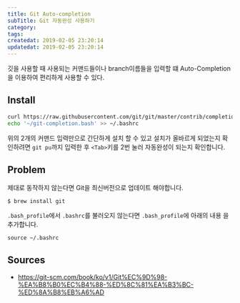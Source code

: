 ```yaml
---
title: Git Auto-completion
subTitle: Git 자동완성 사용하기
category: 
tags: 
createdat: 2019-02-05 23:20:14
updatedat: 2019-02-05 23:20:14
---
```


깃을 사용할 때 사용되는 커맨드들이나 branch이름들을 입력할 떄 Auto-Completion을
이용하여 편리하게 사용할 수 있다. 

## Install
```sh
curl https://raw.githubusercontent.com/git/git/master/contrib/completion/git-completion.bash > ~/git-completion.bash
echo '~/git-completion.bash' >> ~/.bashrc
```

위의 2개의 커맨드 입력만으로 간단하게 설치 할 수 있고 설치가 올바르게 되었는지 
확인하려면 `git pu`까지 입력한 후 `<Tab>`키를 2번 눌러 자동완성이 되는지 
확인합니다.

## Problem
제대로 동작하지 않는다면 Git을 최신버전으로 업데이트 해야합니다.

```
$ brew install git
```

`.bash_profile`에서 `.bashrc`를 불러오지 않는다면 `.bash_profile`에 아래의 내용
을 추가합니다.

```
source ~/.bashrc
```

## Sources

* https://git-scm.com/book/ko/v1/Git%EC%9D%98-%EA%B8%B0%EC%B4%88-%ED%8C%81%EA%B3%BC-%ED%8A%B8%EB%A6%AD
